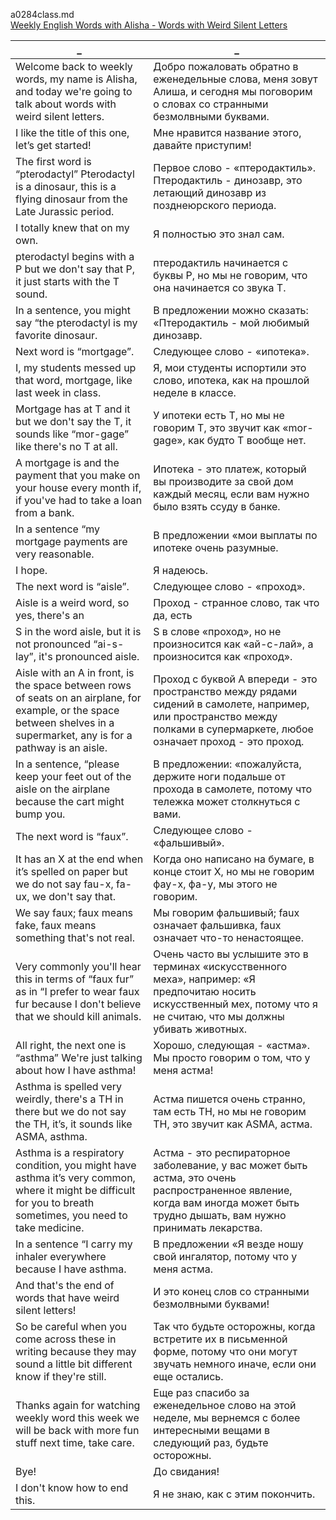 a0284class.md  
[Weekly English Words with Alisha - Words with Weird Silent Letters](https://www.youtube.com/watch?v=l_qCCMIeIgc)





_|_
--|--
Welcome back to weekly words, my name is Alisha, and today we're going to talk about words with weird silent letters.|Добро пожаловать обратно в еженедельные слова, меня зовут Алиша, и сегодня мы поговорим о словах со странными безмолвными буквами.
I like the title of this one, let’s get started!|Мне нравится название этого, давайте приступим!
The first word is “pterodactyl” Pterodactyl is a dinosaur, this is a flying dinosaur from the Late Jurassic period.|Первое слово - «птеродактиль». Птеродактиль - динозавр, это летающий динозавр из позднеюрского периода.
I totally knew that on my own.|Я полностью это знал сам.
pterodactyl begins with a P but we don't say that P, it just starts with the T sound.|птеродактиль начинается с буквы Р, но мы не говорим, что она начинается со звука Т.
In a sentence, you might say “the pterodactyl is my favorite dinosaur.|В предложении можно сказать: «Птеродактиль - мой любимый динозавр.
Next word is “mortgage”.|Следующее слово - «ипотека».
I, my students messed up that word, mortgage, like last week in class.|Я, мои студенты испортили это слово, ипотека, как на прошлой неделе в классе.
Mortgage has at T and it but we don't say the T, it sounds like “mor-gage” like there's no T at all.|У ипотеки есть Т, но мы не говорим Т, это звучит как «mor-gage», как будто Т вообще нет.
A mortgage is and the payment that you make on your house every month if, if you've had to take a loan from a bank.|Ипотека - это платеж, который вы производите за свой дом каждый месяц, если вам нужно было взять ссуду в банке.
In a sentence “my mortgage payments are very reasonable.|В предложении «мои выплаты по ипотеке очень разумные.
I hope.|Я надеюсь.
The next word is “aisle”.|Следующее слово - «проход».
Aisle is a weird word, so yes, there's an|Проход - странное слово, так что да, есть
S in the word aisle, but it is not pronounced “ai-s-lay”, it's pronounced aisle.|S в слове «проход», но не произносится как «ай-с-лай», а произносится как «проход».
Aisle with an A in front, is the space between rows of seats on an airplane, for example, or the space between shelves in a supermarket, any is for a pathway is an aisle.|Проход с буквой A впереди - это пространство между рядами сидений в самолете, например, или пространство между полками в супермаркете, любое означает проход - это проход.
In a sentence, “please keep your feet out of the aisle on the airplane because the cart might bump you.|В предложении: «пожалуйста, держите ноги подальше от прохода в самолете, потому что тележка может столкнуться с вами.
The next word is “faux”.|Следующее слово - «фальшивый».
It has an X at the end when it’s spelled on paper but we do not say fau-x, fa-ux, we don't say that.|Когда оно написано на бумаге, в конце стоит Х, но мы не говорим фау-х, фа-у, мы этого не говорим.
We say faux; faux means fake, faux means something that's not real.|Мы говорим фальшивый; faux означает фальшивка, faux означает что-то ненастоящее.
Very commonly you'll hear this in terms of “faux fur” as in “I prefer to wear faux fur because I don't believe that we should kill animals.|Очень часто вы услышите это в терминах «искусственного меха», например: «Я предпочитаю носить искусственный мех, потому что я не считаю, что мы должны убивать животных.
All right, the next one is “asthma” We're just talking about how I have asthma!|Хорошо, следующая - «астма». Мы просто говорим о том, что у меня астма!
Asthma is spelled very weirdly, there's a TH in there but we do not say the TH, it’s, it sounds like ASMA, asthma.|Астма пишется очень странно, там есть TH, но мы не говорим TH, это звучит как ASMA, астма.
Asthma is a respiratory condition, you might have asthma it’s very common, where it might be difficult for you to breath sometimes, you need to take medicine.|Астма - это респираторное заболевание, у вас может быть астма, это очень распространенное явление, когда вам иногда может быть трудно дышать, вам нужно принимать лекарства.
In a sentence “I carry my inhaler everywhere because I have asthma.|В предложении «Я везде ношу свой ингалятор, потому что у меня астма.
And that's the end of words that have weird silent letters!|И это конец слов со странными безмолвными буквами!
So be careful when you come across these in writing because they may sound a little bit different know if they're still.|Так что будьте осторожны, когда встретите их в письменной форме, потому что они могут звучать немного иначе, если они еще остались.
Thanks again for watching weekly word this week we will be back with more fun stuff next time, take care.|Еще раз спасибо за еженедельное слово на этой неделе, мы вернемся с более интересными вещами в следующий раз, будьте осторожны.
Bye!|До свидания!
I don't know how to end this.|Я не знаю, как с этим покончить.
